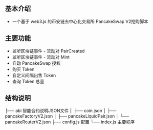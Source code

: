 ## 基本介绍

 - 一个基于 web3.js 的币安链去中心化交易所 PancakeSwap V2抢购脚本

## 主要功能

 - 监听区块链事件 - 流动对 PairCreated
 - 监听区块链事件 - 流动对 Mint
 - 自动 PancakeSwap 授权
 - 购买 Token
 - 自定义间隔出售 Token
 - 查询 Token 总量

 ## 结构说明

├── abi                             智能合约说明JSON文件
│   ├── coin.json
│   ├── pancakeFactoryV2.json
│   ├── pancakeLiquidPair.json
│   └── pancakeRouterV2.json
├── config.js                      配置
└── index.js                       主要程序